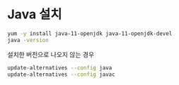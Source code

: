 # Java 설치

``` sh
yum -y install java-11-openjdk java-11-openjdk-devel
java -version
```

설치한 버전으로 나오지 않는 경우
``` sh
update-alternatives --config java
update-alternatives --config javac
```